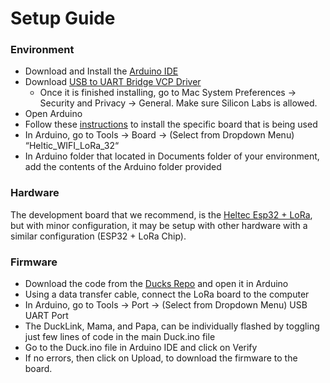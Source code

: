 # Setup Guide
### Environment
* Download and Install the [Arduino IDE](https://www.arduino.cc/en/main/software)
* Download [USB to UART Bridge VCP Driver](https://www.silabs.com/products/development-tools/software/usb-to-uart-bridge-vcp-drivers)
  * Once it is finished installing, go to Mac System Preferences -> Security and Privacy -> General. Make sure Silicon Labs is allowed.
* Open Arduino
* Follow these [instructions](https://github.com/espressif/arduino-esp32/blob/master/docs/arduino-ide/boards_manager.md) to install the specific board that is being used
* In Arduino, go to Tools -> Board -> (Select from Dropdown Menu) “Heltic_WIFI_LoRa_32“
* In Arduino folder that located in Documents folder of your environment, add the contents of the Arduino folder provided

### Hardware
The development board that we recommend, is the [Heltec Esp32 + LoRa](https://www.amazon.com/MakerFocus-Development-Bluetooth-0-96inch-Display/dp/B076MSLFC9/ref=sr_1_1?keywords=heltec+32+lora&qid=1564689711&s=gateway&sr=8-1), but with minor configuration, it may be setup with other hardware with a similar configuration (ESP32 + LoRa Chip).

### Firmware
* Download the code from the [Ducks Repo](https://github.com/Project-Owl/duck/) and open it in Arduino
* Using a data transfer cable, connect the LoRa board to the computer
* In Arduino, go to Tools -> Port -> (Select from Dropdown Menu) USB UART Port
* The DuckLink, Mama, and Papa, can be individually flashed by toggling just few lines of code in the main Duck.ino file
* Go to the Duck.ino file in Arduino IDE and click on Verify
* If no errors, then click on Upload, to download the firmware to the board.
